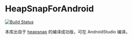 # HeapSnapForAndroid
[![Build Status](https://api.travis-ci.org/tbruyelle/RxPermissions.svg?branch=master)](https://travis-ci.org/tbruyelle/RxPermissions)

本库出自于 [heapsnap](https://github.com/albuer/heapsnap) 的编译成功版，可在 AndroidStudio 编译。
